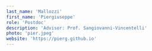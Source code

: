 ```yaml
---
last_name: 'Mallozzi'
first_name: 'Piergiuseppe'
role: 'Postdoc'
description: 'Advisor: Prof. Sangiovanni-Vincentelli'
photo: 'pier.jpeg'
website: 'https://pierg.github.io'
---
```

